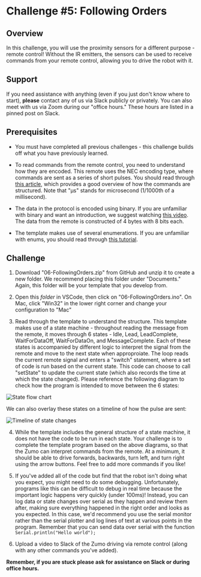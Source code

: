 # Challenge #5: Following Orders

## Overview

In this challenge, you will use the proximity sensors for a different purpose - remote control! Without the IR emitters, the sensors can be used to receive commands from your remote control, allowing you to drive the robot with it.

## Support

If you need assistance with anything (even if you just don't know where to start), **please** contact any of us via Slack publicly or privately. You can also meet with us via Zoom during our "office hours." These hours are listed in a pinned post on Slack.

## Prerequisites

* You must have completed all previous challenges - this challenge builds off what you have previously learned.

* To read commands from the remote control, you need to understand how they are encoded. This remote uses the NEC encoding type, where commands are sent as a series of short pulses. You should read through [this article](https://techdocs.altium.com/display/FPGA/NEC+Infrared+Transmission+Protocol), which provides a good overview of how the commands are structured. Note that "µs" stands for microsecond (1/1000th of a millisecond).

* The data in the protocol is encoded using binary. If you are unfamiliar with binary and want an introduction, we suggest watching [this video](https://www.youtube.com/watch?v=ku4KOFQ-bB4). The data from the remote is constructed of 4 bytes with 8 bits each.

* The template makes use of several enumerations. If you are unfamiliar with enums, you should read through [this tutorial](https://www.programiz.com/c-programming/c-enumeration).

## Challenge

1. Download "06-FollowingOrders.zip" from GitHub and unzip it to create a new folder. We recommend placing this folder under "Documents." Again, this folder will be your template that you develop from.

2. Open this *folder* in VSCode, then click on "06-FollowingOrders.ino". On Mac, click "Win32" in the lower right corner and change your configuration to "Mac"

3. Read through the template to understand the structure. This template makes use of a state machine - throughout reading the message from the remote, it moves through 6 states - Idle, Lead, LeadComplete, WaitForDataOff, WaitForDataOn, and MessageComplete. Each of these states is accompanied by different logic to interpret the signal from the remote and move to the next state when approproiate. The loop reads the current remote signal and enters a "switch" statement, where a set of code is run based on the current state. This code can choose to call "setState" to update the current state (which also records the time at which the state changed). Please reference the following diagram to check how the program is intended to move between the 6 states:

![State flow chart](https://raw.githubusercontent.com/Mechanical-Advantage/Training2020/development/resources/06-statediagram.jpg)

We can also overlay these states on a timeline of how the pulse are sent:

![Timeline of state changes](https://raw.githubusercontent.com/Mechanical-Advantage/Training2020/development/resources/06-timeline.jpg)

4. While the template includes the general structure of a state machine, it does not have the code to be run in each state. Your challenge is to complete the template program based on the above diagrams, so that the Zumo can interpret commands from the remote. At a minimum, it should be able to drive forwards, backwards, turn left, and turn right using the arrow buttons. Feel free to add more commands if you like!

5. If you've added all of the code but find that the robot isn't doing what you expect, you might need to do some debugging. Unfortunately, programs like this can be difficult to debug in real time because the important logic happens very quickly (under 100ms)! Instead, you can log data or state changes over serial as they happen and review them after, making sure everything happened in the right order and looks as you expected. In this case, we'd recommend you use the serial monitor rather than the serial plotter and log lines of text at various points in the program. Remember that you can send data over serial with the function `Serial.println("Hello world");`

6. Upload a video to Slack of the Zumo driving via remote control (along with any other commands you've added).

**Remember, if you are stuck please ask for assistance on Slack or during office hours.**